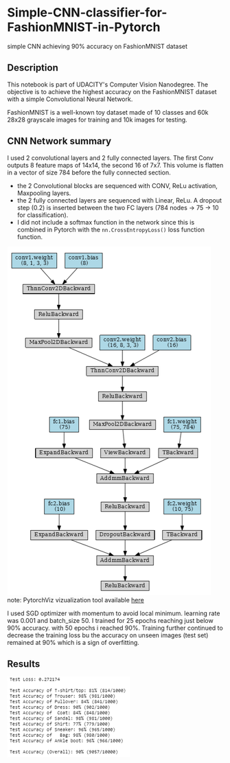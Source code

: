 # Simple-CNN-classifier-for-FashionMNIST-in-Pytorch
simple CNN achieving 90% accuracy on FashionMNIST dataset

## Description
This notebook is part of UDACITY's Computer Vision Nanodegree.
The objective is to achieve the highest accuracy on the FashionMNIST dataset with a simple Convolutional Neural Network.

FashionMNIST is a well-known toy dataset made of 10 classes and 60k 28x28 grayscale images for training and 10k images for testing.

## CNN Network summary
I used 2 convolutional layers and 2 fully connected layers. The first Conv outputs 8 feature maps of 14x14, the second 16 of 7x7. This volume is flatten in a vector of size 784 before the fully connected section.
- the 2 Convolutional blocks are sequenced with CONV, ReLu activation, Maxpooling layers.
- the 2 fully connected layers are sequenced with Linear, ReLu. A dropout step (0.2) is inserted between the two FC layers (784 nodes -> 75 -> 10 for classification).
- I did not include a softmax function in the network since this is combined in Pytorch with the `nn.CrossEntropyLoss()` loss function function.

![](Net.PNG)
note: PytorchViz vizualization tool available [here](https://github.com/szagoruyko/pytorchviz)

I used SGD optimizer with momentum to avoid local minimum. learning rate was 0.001 and batch_size 50.
I trained for 25 epochs reaching just below 90% accuracy. with 50 epochs i reached 90%. Training further continued to decrease the training loss bu the accuracy on unseen images (test set) remained at 90% which is a sign of overfitting.

## Results
![](accuracy.PNG)
